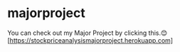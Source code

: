 # majorproject
You can check out my Major Project by clicking this.😊[https://stockpriceanalysismajorproject.herokuapp.com]
